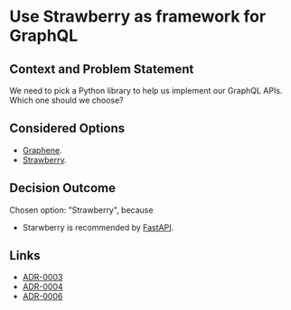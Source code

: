 # Use Strawberry as framework for GraphQL

## Context and Problem Statement

We need to pick a Python library to help us implement our GraphQL APIs.
Which one should we choose?

## Considered Options

* [Graphene](https://graphene-python.org/).
* [Strawberry](https://strawberry.rocks/).

## Decision Outcome

Chosen option: "Strawberry", because 
* Starwberry is recommended by [FastAPI](https://fastapi.tiangolo.com/advanced/graphql/).

## Links

* [ADR-0003](0003-implement-a-graphql-endpoint.md)
* [ADR-0004](0004-use-python-for-api.md)
* [ADR-0006](0006-use-fastapi-as-framework-for-api.md)